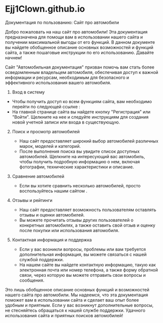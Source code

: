 # Ejj1Clown.github.io
Документация по пользованию: Сайт про автомобили

Добро пожаловать на наш сайт про автомобили! Эта документация предназначена для помощи вам в использовании нашего сайта и получении максимальной выгоды от его функций. В данном документе вы найдете обобщенное описание основных возможностей и функций сайта, а также пошаговые инструкции по его использованию. Давайте начнем!

Сайт "Автомобильная документация" призван помочь вам стать более осведомленным владельцем автомобиля, обеспечивая доступ к важной информации и ресурсам, необходимым для безопасного и эффективного использования вашего автомобиля.


1.  Вход в систему
   - Чтобы получить доступ ко всем функциям сайта, вам необходимо перейти по следующей ссылке :
   - На главной странице сайта вы найдете кнопку "Регистрация" или "Войти". Щелкните на нее и следуйте инструкциям для создания новой учетной записи или входа в существующую.

2. Поиск и просмотр автомобилей
   - Наш сайт предоставляет широкий выбор автомобилей различных марок, моделей и категорий.
   - После выполнения поиска вы увидите список доступных автомобилей. Щелкните на интересующий вас автомобиль, чтобы получить подробную информацию о нем, включая фотографии, технические характеристики и описание.

3. Сравнение автомобилей
   - Если вы хотите сравнить несколько автомобилей, просто воспользуйтесь нашим сайтом .
 
4. Отзывы и рейтинги
   - Наш сайт предоставляет возможность пользователям оставлять отзывы и оценки автомобилей.
   - Вы можете прочитать отзывы других пользователей о конкретных автомобилях, а также оставить свой отзыв и оценку после покупки или использования автомобиля.

5. Контактная информация и поддержка
   - Если у вас возникли вопросы, проблемы или вам требуется дополнительная информация, вы можете связаться с нашей службой поддержки.
   - На нашем сайте вы найдете контактную информацию, такую как электронная почта или номер телефона, а также форму обратной связи, через которую вы можете отправить свои вопросы и сообщения.

Это лишь обобщенное описание основных функций и возможностей нашего сайта про автомобили. Мы надеемся, что эта документация поможет вам в использовании сайта и сделает ваш опыт более удобным и приятным. Если у вас возникнут дополнительные вопросы, не стесняйтесь обращаться к нашей службе поддержки. Удачного использования сайта и приятных поисков автомобилей!